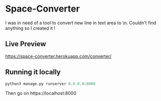 # Space-Converter

I was in need of a tool to convert new line in text area to \n. Couldn't find anything so I created it !

## Live Preview

https://space-converter.herokuapp.com/converter/

## Running it locally

```python
python3 manage.py runserver 0.0.0.0:8000
```
Then go on https://localhost:8000
